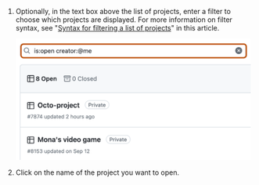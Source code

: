 1. Optionally, in the text box above the list of projects, enter a filter to choose which projects are displayed. For more information on filter syntax, see "[Syntax for filtering a list of projects](#syntax-for-filtering-a-list-of-projects)" in this article.

   ![Screenshot of the main page for a team. In the horizontal navigation bar, the "Projects" tab is outlined in dark orange.](/assets/images/help/projects-v2/index-filter-box.png)

1. Click on the name of the project you want to open.
